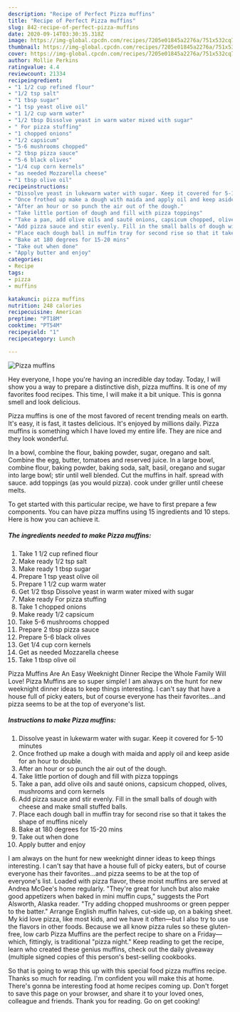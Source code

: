 ```yaml
---
description: "Recipe of Perfect Pizza muffins"
title: "Recipe of Perfect Pizza muffins"
slug: 842-recipe-of-perfect-pizza-muffins
date: 2020-09-14T03:30:35.318Z
image: https://img-global.cpcdn.com/recipes/7205e01845a2276a/751x532cq70/pizza-muffins-recipe-main-photo.jpg
thumbnail: https://img-global.cpcdn.com/recipes/7205e01845a2276a/751x532cq70/pizza-muffins-recipe-main-photo.jpg
cover: https://img-global.cpcdn.com/recipes/7205e01845a2276a/751x532cq70/pizza-muffins-recipe-main-photo.jpg
author: Mollie Perkins
ratingvalue: 4.4
reviewcount: 21334
recipeingredient:
- "1 1/2 cup refined flour"
- "1/2 tsp salt"
- "1 tbsp sugar"
- "1 tsp yeast olive oil"
- "1 1/2 cup warm water"
- "1/2 tbsp Dissolve yeast in warm water mixed with sugar"
- " For pizza stuffing"
- "1 chopped onions"
- "1/2 capsicum"
- "5-6 mushrooms chopped"
- "2 tbsp pizza sauce"
- "5-6 black olives"
- "1/4 cup corn kernels"
- "as needed Mozzarella cheese"
- "1 tbsp olive oil"
recipeinstructions:
- "Dissolve yeast in lukewarm water with sugar. Keep it covered for 5-10 minutes"
- "Once frothed up make a dough with maida and apply oil and keep aside for an hour to double."
- "After an hour or so punch the air out of the dough."
- "Take little portion of dough and fill with pizza toppings"
- "Take a pan, add olive oils and sauté onions, capsicum chopped, olives, mushrooms and corn kernels"
- "Add pizza sauce and stir evenly. Fill in the small balls of dough with cheese and make small stuffed balls."
- "Place each dough ball in muffin tray for second rise so that it takes the shape of muffins nicely"
- "Bake at 180 degrees for 15-20 mins"
- "Take out when done"
- "Apply butter and enjoy"
categories:
- Recipe
tags:
- pizza
- muffins

katakunci: pizza muffins 
nutrition: 248 calories
recipecuisine: American
preptime: "PT18M"
cooktime: "PT54M"
recipeyield: "1"
recipecategory: Lunch

---
```



![Pizza muffins](https://img-global.cpcdn.com/recipes/7205e01845a2276a/751x532cq70/pizza-muffins-recipe-main-photo.jpg)

Hey everyone, I hope you're having an incredible day today. Today, I will show you a way to prepare a distinctive dish, pizza muffins. It is one of my favorites food recipes. This time, I will make it a bit unique. This is gonna smell and look delicious.

Pizza muffins is one of the most favored of recent trending meals on earth. It's easy, it is fast, it tastes delicious. It's enjoyed by millions daily. Pizza muffins is something which I have loved my entire life. They are nice and they look wonderful.

In a bowl, combine the flour, baking powder, sugar, oregano and salt. Combine the egg, butter, tomatoes and reserved juice. In a large bowl, combine flour, baking powder, baking soda, salt, basil, oregano and sugar into large bowl; stir until well blended. Cut the muffins in half. spread with sauce. add toppings (as you would pizza). cook under griller until cheese melts.


To get started with this particular recipe, we have to first prepare a few components. You can have pizza muffins using 15 ingredients and 10 steps. Here is how you can achieve it.

<!--inarticleads1-->

##### The ingredients needed to make Pizza muffins:

1. Take 1 1/2 cup refined flour
1. Make ready 1/2 tsp salt
1. Make ready 1 tbsp sugar
1. Prepare 1 tsp yeast olive oil
1. Prepare 1 1/2 cup warm water
1. Get 1/2 tbsp Dissolve yeast in warm water mixed with sugar
1. Make ready  For pizza stuffing
1. Take 1 chopped onions
1. Make ready 1/2 capsicum
1. Take 5-6 mushrooms chopped
1. Prepare 2 tbsp pizza sauce
1. Prepare 5-6 black olives
1. Get 1/4 cup corn kernels
1. Get as needed Mozzarella cheese
1. Take 1 tbsp olive oil


Pizza Muffins Are An Easy Weeknight Dinner Recipe the Whole Family Will Love! Pizza Muffins are so super simple! I am always on the hunt for new weeknight dinner ideas to keep things interesting. I can&#39;t say that have a house full of picky eaters, but of course everyone has their favorites…and pizza seems to be at the top of everyone&#39;s list. 

<!--inarticleads2-->

##### Instructions to make Pizza muffins:

1. Dissolve yeast in lukewarm water with sugar. Keep it covered for 5-10 minutes
1. Once frothed up make a dough with maida and apply oil and keep aside for an hour to double.
1. After an hour or so punch the air out of the dough.
1. Take little portion of dough and fill with pizza toppings
1. Take a pan, add olive oils and sauté onions, capsicum chopped, olives, mushrooms and corn kernels
1. Add pizza sauce and stir evenly. Fill in the small balls of dough with cheese and make small stuffed balls.
1. Place each dough ball in muffin tray for second rise so that it takes the shape of muffins nicely
1. Bake at 180 degrees for 15-20 mins
1. Take out when done
1. Apply butter and enjoy


I am always on the hunt for new weeknight dinner ideas to keep things interesting. I can&#39;t say that have a house full of picky eaters, but of course everyone has their favorites…and pizza seems to be at the top of everyone&#39;s list. Loaded with pizza flavor, these moist muffins are served at Andrea McGee&#39;s home regularly. &#34;They&#39;re great for lunch but also make good appetizers when baked in mini muffin cups,&#34; suggests the Port Alsworth, Alaska reader. &#34;Try adding chopped mushrooms or green pepper to the batter.&#34; Arrange English muffin halves, cut-side up, on a baking sheet. My kid love pizza, like most kids, and we have it often—but I also try to use the flavors in other foods. Because we all know pizza rules so these gluten-free, low carb Pizza Muffins are the perfect recipe to share on a Friday—which, fittingly, is traditional &#34;pizza night.&#34; Keep reading to get the recipe, learn who created these genius muffins, check out the daily giveaway (multiple signed copies of this person&#39;s best-selling cookbooks. 

So that is going to wrap this up with this special food pizza muffins recipe. Thanks so much for reading. I'm confident you will make this at home. There's gonna be interesting food at home recipes coming up. Don't forget to save this page on your browser, and share it to your loved ones, colleague and friends. Thank you for reading. Go on get cooking!
